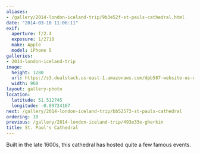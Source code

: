 ```yaml
---
aliases:
- /gallery/2014-london-iceland-trip/9b3e52f-st-pauls-cathedral.html
date: "2014-03-10 11:06:11"
exif:
  aperture: f/2.4
  exposure: 1/2710
  make: Apple
  model: iPhone 5
galleries:
- 2014-london-iceland-trip
image:
  height: 1280
  url: https://s3.dualstack.us-east-1.amazonaws.com/dpb587-website-us-east-1/asset/gallery/2014-london-iceland-trip/9b3e52f-st-pauls-cathedral~1280.jpg
  width: 960
layout: gallery-photo
location:
  latitude: 51.512745
  longitude: -0.09724167
next: /gallery/2014-london-iceland-trip/bb52573-st-pauls-cathedral
ordering: 18
previous: /gallery/2014-london-iceland-trip/493e33e-gherkin
title: St. Paul's Cathedral
---
```


Built in the late 1600s, this cathedral has hosted quite a few famous events.
